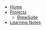 * [Home](/)
* [Projects](/projects/README.md)
  * [BrewSuite](/projects/brewsuite/README.md)
* [Learning Notes](learning-notes.md)
